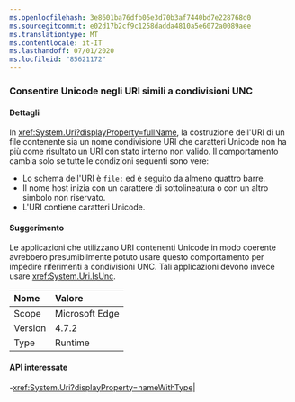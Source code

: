 ```yaml
---
ms.openlocfilehash: 3e8601ba76dfb05e3d70b3af7440bd7e228768d0
ms.sourcegitcommit: e02d17b2cf9c1258dadda4810a5e6072a0089aee
ms.translationtype: MT
ms.contentlocale: it-IT
ms.lasthandoff: 07/01/2020
ms.locfileid: "85621172"
---
```

### <a name="allow-unicode-in-uris-that-resemble-unc-shares"></a>Consentire Unicode negli URI simili a condivisioni UNC

#### <a name="details"></a>Dettagli

In <xref:System.Uri?displayProperty=fullName>, la costruzione dell'URI di un file contenente sia un nome condivisione URI che caratteri Unicode non ha più come risultato un URI con stato interno non valido. Il comportamento cambia solo se tutte le condizioni seguenti sono vere:<ul><li>Lo schema dell'URI è <code>file:</code> ed è seguito da almeno quattro barre.</li><li>Il nome host inizia con un carattere di sottolineatura o con un altro simbolo non riservato.</li><li>L'URI contiene caratteri Unicode.</li></ul>

#### <a name="suggestion"></a>Suggerimento

Le applicazioni che utilizzano URI contenenti Unicode in modo coerente avrebbero presumibilmente potuto usare questo comportamento per impedire riferimenti a condivisioni UNC. Tali applicazioni devono invece usare <xref:System.Uri.IsUnc>.

| Nome    | Valore       |
|:--------|:------------|
| Scope   |Microsoft Edge|
|Version|4.7.2|
|Type|Runtime

#### <a name="affected-apis"></a>API interessate

-<xref:System.Uri?displayProperty=nameWithType></li></ul>|

